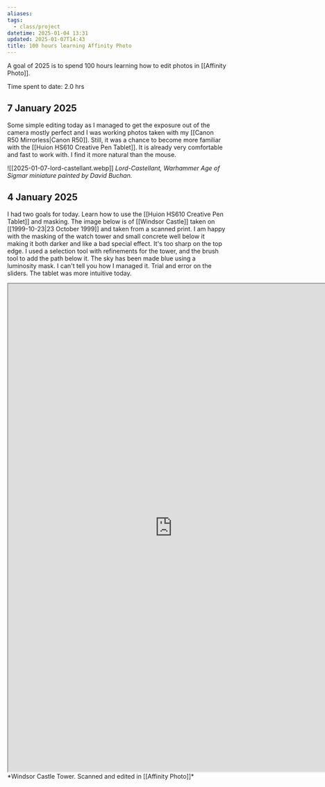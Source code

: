 ```yaml
---
aliases: 
tags:
  - class/project
datetime: 2025-01-04 13:31
updated: 2025-01-07T14:43
title: 100 hours learning Affinity Photo
---
```

A goal of 2025 is to spend 100 hours learning how to edit photos in [[Affinity Photo]]. 

Time spent to date: 2.0 hrs

## 7 January 2025
Some simple editing today as I managed to get the exposure out of the camera mostly perfect and I was working photos taken with my [[Canon R50 Mirrorless|Canon R50]]. Still, it was a chance to become more familiar with the [[Huion HS610 Creative Pen Tablet]]. It is already very comfortable and fast to work with. I find it more natural than the mouse.

![[2025-01-07-lord-castellant.webp]]
*Lord-Castellant, Warhammer Age of Sigmar miniature painted by David Buchan.*

## 4 January 2025
I had two goals for today. Learn how to use the [[Huion HS610 Creative Pen Tablet]] and masking. The image below is of [[Windsor Castle]] taken on [[1999-10-23|23 October 1999]] and taken from a scanned print. I am happy with the masking of the watch tower and small concrete well below it making it both darker and like a bad special effect. It's too sharp on the top edge. I used a selection tool with refinements for the tower, and the brush tool to add the path below it. The sky has been made blue using a luminosity mask. I can't tell you how I managed it. Trial and error on the sliders. The tablet was more intuitive today.

<iframe id="slider"
		src="https://quantumgardener.info/src/slider?before=/assets/learning-affinity/2025-01-04-windsor-castle-before.webp&after=/assets/learning-affinity/2025-01-04-windsor-castle-after.webp" 
		width="755" 
		height="1124">
</iframe>
*Windsor Castle Tower. Scanned and edited in [[Affinity Photo]]*
